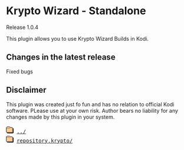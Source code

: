 # Krypto Wizard - Standalone
Release 1.0.4

This plugin allows you to use Krypto Wizard Builds in Kodi. 


## Changes in the latest release 
 Fixed bugs

## Disclaimer 
 This plugin was created just fo fun and has no relation to official Kodi software. PLease use at your own risk. Author bears no liability for any changes made by this plugin in your system.
 
 
<pre>
<img src="../icons/folder.gif" alt="[DIR]" > <a href="../">../</a> 
<img src="../icons/folder.gif" alt="[DIR]" > <a href="repository.krypto/">repository.krypto/</a> 
</pre>
